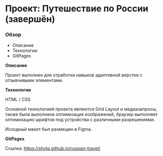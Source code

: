 # Проект: Путешествие по России (завершён)

### Обзор
* Описание
* Технологии
* GitPages

**Описание**

Проект выполнен для отработки навыков адаптивной верстки с отзывчивыми элементами.

**Технологии**

HTML / CSS

Основной технологией проекта являются Grid Layout и медиазапросы, также была выполнена оптимизация изображений, браузер выполняет оптимизацию шрифтов под устройства с различными разрешениями.

Исходный макет был размещен в Figma.

**GitPages**

Ссылка: https://sholq.github.io/russian-travel/
